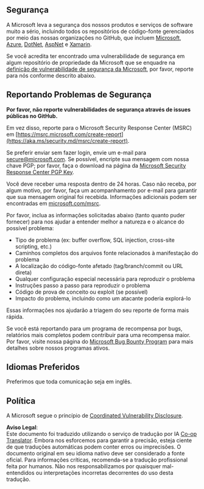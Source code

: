 <!--
CO_OP_TRANSLATOR_METADATA:
{
  "original_hash": "cc205495d4eace1fabcdee963024069f",
  "translation_date": "2025-05-06T17:35:29+00:00",
  "source_file": "SECURITY.md",
  "language_code": "br"
}
-->
## Segurança

A Microsoft leva a segurança dos nossos produtos e serviços de software muito a sério, incluindo todos os repositórios de código-fonte gerenciados por meio das nossas organizações no GitHub, que incluem [Microsoft](https://github.com/Microsoft), [Azure](https://github.com/Azure), [DotNet](https://github.com/dotnet), [AspNet](https://github.com/aspnet) e [Xamarin](https://github.com/xamarin).

Se você acredita ter encontrado uma vulnerabilidade de segurança em algum repositório de propriedade da Microsoft que se enquadre na [definição de vulnerabilidade de segurança da Microsoft](https://aka.ms/security.md/definition), por favor, reporte para nós conforme descrito abaixo.

## Reportando Problemas de Segurança

**Por favor, não reporte vulnerabilidades de segurança através de issues públicas no GitHub.**

Em vez disso, reporte para o Microsoft Security Response Center (MSRC) em [https://msrc.microsoft.com/create-report](https://aka.ms/security.md/msrc/create-report).

Se preferir enviar sem fazer login, envie um e-mail para [secure@microsoft.com](mailto:secure@microsoft.com). Se possível, encripte sua mensagem com nossa chave PGP; por favor, faça o download na página da [Microsoft Security Response Center PGP Key](https://aka.ms/security.md/msrc/pgp).

Você deve receber uma resposta dentro de 24 horas. Caso não receba, por algum motivo, por favor, faça um acompanhamento por e-mail para garantir que sua mensagem original foi recebida. Informações adicionais podem ser encontradas em [microsoft.com/msrc](https://www.microsoft.com/msrc).

Por favor, inclua as informações solicitadas abaixo (tanto quanto puder fornecer) para nos ajudar a entender melhor a natureza e o alcance do possível problema:

  * Tipo de problema (ex: buffer overflow, SQL injection, cross-site scripting, etc.)
  * Caminhos completos dos arquivos fonte relacionados à manifestação do problema
  * A localização do código-fonte afetado (tag/branch/commit ou URL direta)
  * Qualquer configuração especial necessária para reproduzir o problema
  * Instruções passo a passo para reproduzir o problema
  * Código de prova de conceito ou exploit (se possível)
  * Impacto do problema, incluindo como um atacante poderia explorá-lo

Essas informações nos ajudarão a triagem do seu reporte de forma mais rápida.

Se você está reportando para um programa de recompensa por bugs, relatórios mais completos podem contribuir para uma recompensa maior. Por favor, visite nossa página do [Microsoft Bug Bounty Program](https://aka.ms/security.md/msrc/bounty) para mais detalhes sobre nossos programas ativos.

## Idiomas Preferidos

Preferimos que toda comunicação seja em inglês.

## Política

A Microsoft segue o princípio de [Coordinated Vulnerability Disclosure](https://aka.ms/security.md/cvd).

**Aviso Legal**:  
Este documento foi traduzido utilizando o serviço de tradução por IA [Co-op Translator](https://github.com/Azure/co-op-translator). Embora nos esforcemos para garantir a precisão, esteja ciente de que traduções automáticas podem conter erros ou imprecisões. O documento original em seu idioma nativo deve ser considerado a fonte oficial. Para informações críticas, recomenda-se a tradução profissional feita por humanos. Não nos responsabilizamos por quaisquer mal-entendidos ou interpretações incorretas decorrentes do uso desta tradução.